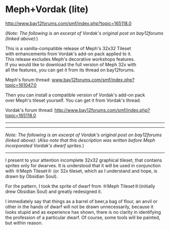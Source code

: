 # Meph+Vordak (lite)
http://www.bay12forums.com/smf/index.php?topic=165118.0

(*Note: The following is an excerpt of Vordak's original post on bay12forums (linked above):*)

This is a vanilla-compatible release of Meph's 32x32 Tileset  
with enhancements from Vordak's add-on pack applied to it.  
This release excludes Meph's decorative workshops features.  
If you would like to download the full version of Meph 32x with  
all the features, you can get it from its thread on bay12forums.

Meph's forum thread: www.bay12forums.com/smf/index.php?topic=161047.0


Then you can install a compatible version of Vordak's add-on pack  
over Meph's tileset yourself. You can get it from Vordak's thread.

Vordak's forum thread: http://www.bay12forums.com/smf/index.php?topic=165118.0

________________________________________
________________________________________

*Note: The following is an excerpt of Vordak's original post on bay12forums (linked above):*
(*Also note that this description was written before Meph incorporated Vordak's dwarf sprites.*)
________________________________________


I present to your attention incomplete 32x32 graphical tileset, that contains sprites only for dwarves. It is understood that it will be used in conjunction with ☼Meph Tileset☼ (or 32x tileset, which as I understand and hope, is drawn by Obsidian Soul).

For the pattern, I took the sprite of dwarf from ☼Meph Tileset☼(initially drew Obsidian Soul) and greatly redesigned it.

I immediately say that things as a barrel of beer,a bag of flour, an anvil or other in the hands of dwarf will not be drawn unnecessarily, because it looks stupid and as experience has shown, there is no clarity in identifying the profession of a particular dwarf. Of course, some tools will be painted, but within reason. 
